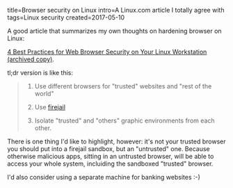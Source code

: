 title=Browser security on Linux
intro=A Linux.com article I totally agree with
tags=Linux security
created=2017-05-10

A good article that summarizes my own thoughts on hardening browser on Linux:

[4 Best Practices for Web Browser Security on Your Linux Workstation](https://www.linux.com/news/linux-workstation-security/2017/5/4-best-practices-web-browser-security-your-linux-workstation) [(archived copy)](/cache/browser-security-on-linux.html).

tl;dr version is like this:

> 1. Use different browsers for "trusted" websites and "rest of the world"
> 
> 2. Use [firejail][]
> 
> 3. Isolate "trusted" and "others" graphic environments from each other.

[firejail]: https://firejail.wordpress.com/

There is one thing I'd like to highlight, however: it's not your trusted browser you should put into a firejail sandbox, but an "untrusted" one. Because otherwise malicious apps, sitting in an untrusted browser, will be able to access your whole system, incluiding the sandboxed "trusted" browser.

I'd also consider using a separate machine for banking websites :-)
